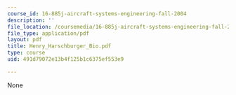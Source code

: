 ```yaml
---
course_id: 16-885j-aircraft-systems-engineering-fall-2004
description: ''
file_location: /coursemedia/16-885j-aircraft-systems-engineering-fall-2004/491d79072e13b4f125b1c6375ef553e9_Henry_Harschburger_Bio.pdf
file_type: application/pdf
layout: pdf
title: Henry_Harschburger_Bio.pdf
type: course
uid: 491d79072e13b4f125b1c6375ef553e9

---
```

None